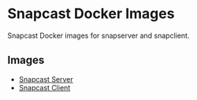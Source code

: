 # Snapcast Docker Images

Snapcast Docker images for snapserver and snapclient.

## Images

 - [Snapcast Server](server/)
 - [Snapcast Client](client/)
